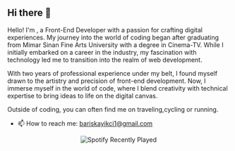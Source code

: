 ## Hi there 👋

Hello! I'm <Baris Kayikci />, a Front-End Developer with a passion for crafting digital experiences. My journey into the world of coding began after graduating from Mimar Sinan Fine Arts University with a degree in Cinema-TV. While I initially embarked on a career in the industry, my fascination with technology led me to transition into the realm of web development.

With two years of professional experience under my belt, I found myself drawn to the artistry and precision of front-end development. Now, I immerse myself in the world of code, where I blend creativity with technical expertise to bring ideas to life on the digital canvas.

Outside of coding, you can often find me on traveling,cycling or running.



- 📫 How to reach me: bariskayikci1@gmail.com

<div align="center">
    <img src="https://spotify-recently-played-readme.vercel.app/api?user=11100588272" alt="Spotify Recently Played">
</div><!--
**AjaxUberman/AjaxUberman** is a ✨ _special_ ✨ repository because its `README.md` (this file) appears on your GitHub profile.

Here are some ideas to get you started:

- 🔭 I’m currently working on ...
- 🌱 I’m currently learning ...
- 👯 I’m looking to collaborate on ...
- 🤔 I’m looking for help with ...
- 💬 Ask me about ...
- 📫 How to reach me: ...
- 😄 Pronouns: ...
- ⚡ Fun fact: ...
-->
